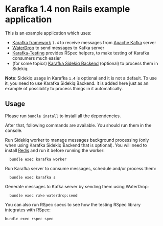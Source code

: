 # Karafka 1.4 non Rails example application

This is an example application which uses:

- [Karafka framework](https://github.com/karafka/karafka
) `1.4` to receive messages from [Apache Kafka](http://kafka.apache.org/) server
- [WaterDrop](https://github.com/karafka/waterdrop) to send messages to Kafka server
- [Karafka-Testing](https://github.com/karafka/testing) provides RSpec helpers, to make testing of Karafka consumers much easier
- (for some topics) [Karafka Sidekiq Backend](https://github.com/karafka/karafka-sidekiq-backend) (optional) to process them in Sidekiq

**Note**: Sidekiq usage in Karafka `1.4` is optional and it is not a default. To use it, you need to use Karafka Sidekiq Backend. It is added here just as an example of possibility to process things in it automatically.

## Usage

Please run `bundle install` to install all the dependencies.

After that, following commands are available. You should run them in the console.

Run Sidekiq worker to manage messages background processing (only when using Karafka Sidekiq Backend that is optional). You will need to install [Redis](https://github.com/antirez/redis) and run it before running the worker:

```
  bundle exec karafka worker
```

Run Karafka server to consume messages, schedule and/or process them:

```
  bundle exec karafka s
```

Generate messages to Kafka server by sending them using WaterDrop:

```
  bundle exec rake waterdrop:send
```

You can also run RSpec specs to see how the testing RSpec library integrates with RSpec:

```
bundle exec rspec spec
```

